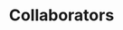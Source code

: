 ---
layout: profiles
permalink: /collaborators/
title: Collaborators
description:
nav: true
nav_order: 3

profiles:
  # if you want to include more than one profile, just replicate the following block
  # and create one content file for each profile inside _pages/
  - align: right
    image: people/CP_Lim.png
    content: people/about_CP_Lim.md
    image_circular: true # crops the image to make it circular

  - align: right
    image: people/ThTh_Nguyen.png
    content: people/about_ThTh_Nguyen.md
    image_circular: true # crops the image to make it circular

  - align: right
    image: people/DNM_Dang.png
    content: people/about_DNM_Dang.md
    image_circular: true # crops the image to make it circular

  - align: right
    image: people/SD_Nguyen.png
    content: people/about_SD_Nguyen.md
    image_circular: true # crops the image to make it circular

  - align: right
    image: people/Li_Shen.png
    content: people/about_Li_Shen.md
    image_circular: true # crops the image to make it circular
 
  - align: right
    image: people/D_DuongTran.png
    content: people/about_D_DuongTran.md
    image_circular: true # crops the image to make it circular

  - align: right
    image: people/Shu_Yang.png
    content: people/about_Shu_Yang.md
    image_circular: true # crops the image to make it circular

  - align: right
    image: people/M_Khan.png
    content: people/about_M_Khan.md
    image_circular: true # crops the image to make it circular

  - align: right
    image: people/tpnam0901.png
    content: people/about_PN_Tran.md
    image_circular: true # crops the image to make it circular

  - align: right
    image: people/Phong_NT.png
    content: people/about_Phong_NT.md
    image_circular: true # crops the image to make it circular

  - align: right
    image: people/AT_Tran.png
    content: people/about_AT_Tran.md
    image_circular: true # crops the image to make it circular
---